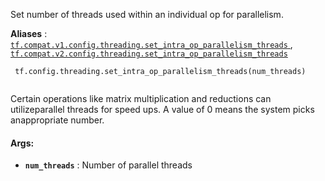 Set number of threads used within an individual op for parallelism.

**Aliases** : [ `tf.compat.v1.config.threading.set_intra_op_parallelism_threads` ](/api_docs/python/tf/config/threading/set_intra_op_parallelism_threads), [ `tf.compat.v2.config.threading.set_intra_op_parallelism_threads` ](/api_docs/python/tf/config/threading/set_intra_op_parallelism_threads)

```
 tf.config.threading.set_intra_op_parallelism_threads(num_threads)
 
```

Certain operations like matrix multiplication and reductions can utilizeparallel threads for speed ups. A value of 0 means the system picks anappropriate number.

#### Args:
- **`num_threads`** : Number of parallel threads
